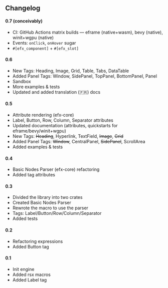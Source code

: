 ## Changelog

#### 0.7 (conceivably)
- CI: GitHub Actions matrix builds — eframe (native+wasm), bevy (native), winit+wgpu (native)
- Events: `onClick`, `onHover` sugar
- `#[efx_component]` + `#[efx_slot]`

#### 0.6
- New Tags: Heading, Image, Grid, Table, Tabs, DataTable
- Added Panel Tags: Window, SidePanel, TopPanel, BottomPanel, Panel
- Sandbox
- More examples & tests
- Updated and added translation (🇫🇷) docs

#### 0.5
- Attribute rendering (efx-core)
- Label, Button, Row, Column, Separator attributes
- Updated documentation (attributes, quickstarts for eframe/bevy/winit+wgpu)
- New Tags: ~~Heading~~, Hyperlink, TextField, ~~Image~~, ~~Grid~~
- Added Panel Tags: ~~Window~~, CentralPanel, ~~SidePanel~~, ScrollArea
- Added examples & tests

#### 0.4
- Basic Nodes Parser (efx-core) refactoring
- Added tag attributes

#### 0.3
- Divided the library into two crates
- Created Basic Nodes Parser
- Rewrote the macro to use the parser
- Tags: Label/Button/Row/Column/Separator
- Added tests

#### 0.2
- Refactoring expressions
- Added Button tag

#### 0.1
- Init engine
- Added rsx macros
- Added Label tag
